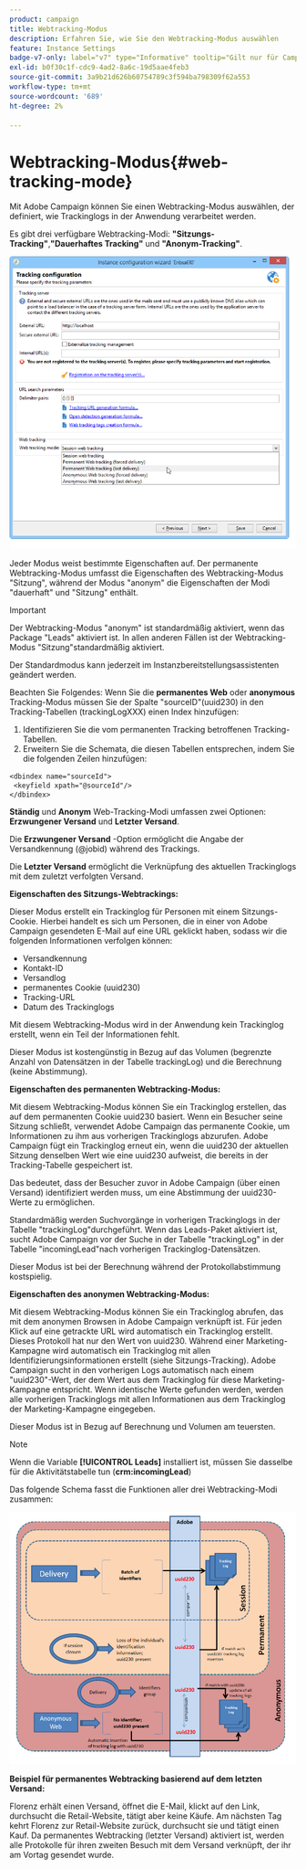 ```yaml
---
product: campaign
title: Webtracking-Modus
description: Erfahren Sie, wie Sie den Webtracking-Modus auswählen
feature: Instance Settings
badge-v7-only: label="v7" type="Informative" tooltip="Gilt nur für Campaign Classic v7"
exl-id: b0f30c1f-cdc9-4ad2-8a6c-19d5aae4feb3
source-git-commit: 3a9b21d626b60754789c3f594ba798309f62a553
workflow-type: tm+mt
source-wordcount: '689'
ht-degree: 2%

---
```


# Webtracking-Modus{#web-tracking-mode}



Mit Adobe Campaign können Sie einen Webtracking-Modus auswählen, der definiert, wie Trackinglogs in der Anwendung verarbeitet werden.

Es gibt drei verfügbare Webtracking-Modi: **&quot;Sitzungs-Tracking&quot;**,**&quot;Dauerhaftes Tracking&quot;** und **&quot;Anonym-Tracking&quot;**.

![](assets/s_ncs_install_deployment_wiz_tracking_mode.png)

Jeder Modus weist bestimmte Eigenschaften auf. Der permanente Webtracking-Modus umfasst die Eigenschaften des Webtracking-Modus &quot;Sitzung&quot;, während der Modus &quot;anonym&quot; die Eigenschaften der Modi &quot;dauerhaft&quot; und &quot;Sitzung&quot; enthält.

>[!IMPORTANT]
>
>Der Webtracking-Modus &quot;anonym&quot; ist standardmäßig aktiviert, wenn das Package &quot;Leads&quot; aktiviert ist. In allen anderen Fällen ist der Webtracking-Modus &quot;Sitzung&quot;standardmäßig aktiviert.
>
>Der Standardmodus kann jederzeit im Instanzbereitstellungsassistenten geändert werden.

Beachten Sie Folgendes: Wenn Sie die **permanentes Web** oder **anonymous** Tracking-Modus müssen Sie der Spalte &quot;sourceID&quot;(uuid230) in den Tracking-Tabellen (trackingLogXXX) einen Index hinzufügen:

1. Identifizieren Sie die vom permanenten Tracking betroffenen Tracking-Tabellen.
1. Erweitern Sie die Schemata, die diesen Tabellen entsprechen, indem Sie die folgenden Zeilen hinzufügen:

```
<dbindex name="sourceId">
 <keyfield xpath="@sourceId"/>
</dbindex>
```

**Ständig** und **Anonym** Web-Tracking-Modi umfassen zwei Optionen: **Erzwungener Versand** und **Letzter Versand**.

Die **Erzwungener Versand** -Option ermöglicht die Angabe der Versandkennung (@jobid) während des Trackings.

Die **Letzter Versand** ermöglicht die Verknüpfung des aktuellen Trackinglogs mit dem zuletzt verfolgten Versand.

**Eigenschaften des Sitzungs-Webtrackings:**

Dieser Modus erstellt ein Trackinglog für Personen mit einem Sitzungs-Cookie. Hierbei handelt es sich um Personen, die in einer von Adobe Campaign gesendeten E-Mail auf eine URL geklickt haben, sodass wir die folgenden Informationen verfolgen können:

* Versandkennung
* Kontakt-ID
* Versandlog
* permanentes Cookie (uuid230)
* Tracking-URL
* Datum des Trackinglogs

Mit diesem Webtracking-Modus wird in der Anwendung kein Trackinglog erstellt, wenn ein Teil der Informationen fehlt.

Dieser Modus ist kostengünstig in Bezug auf das Volumen (begrenzte Anzahl von Datensätzen in der Tabelle trackingLog) und die Berechnung (keine Abstimmung).

**Eigenschaften des permanenten Webtracking-Modus:**

Mit diesem Webtracking-Modus können Sie ein Trackinglog erstellen, das auf dem permanenten Cookie uuid230 basiert. Wenn ein Besucher seine Sitzung schließt, verwendet Adobe Campaign das permanente Cookie, um Informationen zu ihm aus vorherigen Trackinglogs abzurufen. Adobe Campaign fügt ein Trackinglog erneut ein, wenn die uuid230 der aktuellen Sitzung denselben Wert wie eine uuid230 aufweist, die bereits in der Tracking-Tabelle gespeichert ist.

Das bedeutet, dass der Besucher zuvor in Adobe Campaign (über einen Versand) identifiziert werden muss, um eine Abstimmung der uuid230-Werte zu ermöglichen.

Standardmäßig werden Suchvorgänge in vorherigen Trackinglogs in der Tabelle &quot;trackingLog&quot;durchgeführt. Wenn das Leads-Paket aktiviert ist, sucht Adobe Campaign vor der Suche in der Tabelle &quot;trackingLog&quot; in der Tabelle &quot;incomingLead&quot;nach vorherigen Trackinglog-Datensätzen.

Dieser Modus ist bei der Berechnung während der Protokollabstimmung kostspielig.

**Eigenschaften des anonymen Webtracking-Modus:**

Mit diesem Webtracking-Modus können Sie ein Trackinglog abrufen, das mit dem anonymen Browsen in Adobe Campaign verknüpft ist. Für jeden Klick auf eine getrackte URL wird automatisch ein Trackinglog erstellt. Dieses Protokoll hat nur den Wert von uuid230. Während einer Marketing-Kampagne wird automatisch ein Trackinglog mit allen Identifizierungsinformationen erstellt (siehe Sitzungs-Tracking). Adobe Campaign sucht in den vorherigen Logs automatisch nach einem &quot;uuid230&quot;-Wert, der dem Wert aus dem Trackinglog für diese Marketing-Kampagne entspricht. Wenn identische Werte gefunden werden, werden alle vorherigen Trackinglogs mit allen Informationen aus dem Trackinglog der Marketing-Kampagne eingegeben.

Dieser Modus ist in Bezug auf Berechnung und Volumen am teuersten.

>[!NOTE]
>
>Wenn die Variable **[!UICONTROL Leads]** installiert ist, müssen Sie dasselbe für die Aktivitätstabelle tun (**crm:incomingLead**)

Das folgende Schema fasst die Funktionen aller drei Webtracking-Modi zusammen:

![](assets/s_ncs_install_deployment_wiz_tracking_schema_mode.png)

**Beispiel für permanentes Webtracking basierend auf dem letzten Versand:**

Florenz erhält einen Versand, öffnet die E-Mail, klickt auf den Link, durchsucht die Retail-Website, tätigt aber keine Käufe. Am nächsten Tag kehrt Florenz zur Retail-Website zurück, durchsucht sie und tätigt einen Kauf. Da permanentes Webtracking (letzter Versand) aktiviert ist, werden alle Protokolle für ihren zweiten Besuch mit dem Versand verknüpft, der ihr am Vortag gesendet wurde.

